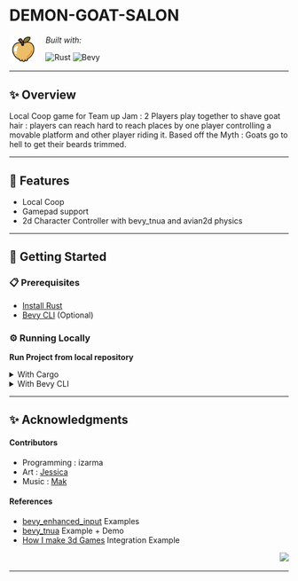 <div id="top">

<!-- HEADER STYLE: COMPACT -->


# DEMON-GOAT-SALON
<em></em>
<img src="/assets/ui/Golden-Apple.png" width="10%" align="left" style="margin-right: 15px">

<!-- BADGES -->
<!-- local repository, no metadata badges. -->

<em>Built with:</em>

<img src="https://img.shields.io/badge/Rust-000000.svg?style=flat-square&logo=Rust&logoColor=white" alt="Rust">
<img src="https://img.shields.io/badge/Bevy-232326.svg?style=flat-square&logo=Bevy&logoColor=white" alt="Bevy">

<br clear="left"/>

---

## ✨ Overview
Local Coop game for Team up Jam : 2 Players play together to shave goat hair : players can reach hard to reach places by one player controlling a movable platform and other player riding it.
Based off the Myth : Goats go to hell to get their beards trimmed.

---

## 📌 Features
- Local Coop
- Gamepad support
- 2d Character Controller with bevy_tnua and avian2d physics

---

## 🚀 Getting Started

### 📋 Prerequisites

- [Install Rust](https://www.rust-lang.org/tools/install)
- [Bevy CLI](https://github.com/TheBevyFlock/bevy_cli) (Optional)

### ⚙️ Running Locally

**Run Project from local repository**

<details closed>
<summary>With Cargo</summary>

- Native : 
```sh
cargo run --release
```
  
</details>

<details closed>
<summary>With Bevy CLI</summary>

- Native : 
```sh
bevy run --release
```
- Web : 
```sh
bevy run --release web --bundle
```
</details>

---

## ✨ Acknowledgments

#### Contributors
- Programming : izarma
- Art : [Jessica](https://itch.io/profile/oh-hey-its-jessica)
- Music : [Mak](https://itch.io/profile/babiesmushroom)

#### References
- [bevy_enhanced_input](https://github.com/projectharmonia/bevy_enhanced_input/tree/master/examples) Examples
- [bevy_tnua](https://github.com/idanarye/bevy-tnua) Example + Demo
- [How I make 3d Games](https://github.com/janhohenheim/how-i-make-3d-games) Integration Example

<div align="right">

[![][back-to-top]](#top)

</div>


[back-to-top]: https://img.shields.io/badge/-BACK_TO_TOP-151515?style=flat-square


---
